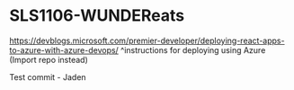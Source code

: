 # SLS1106-WUNDEReats 

https://devblogs.microsoft.com/premier-developer/deploying-react-apps-to-azure-with-azure-devops/
 ^instructions for deploying using Azure
   (Import repo instead)


Test commit - Jaden